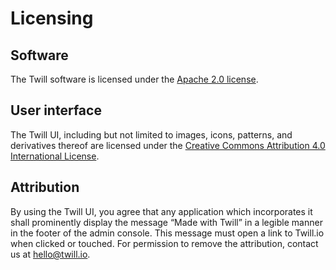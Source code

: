 # Licensing

## Software

The Twill software is licensed under the [Apache 2.0 license](https://www.apache.org/licenses/LICENSE-2.0.html).

## User interface

The Twill UI, including but not limited to images, icons, patterns, and derivatives thereof are licensed under
the [Creative Commons Attribution 4.0 International License](https://creativecommons.org/licenses/by/4.0/).

## Attribution

By using the Twill UI, you agree that any application which incorporates it shall prominently display the message “Made
with Twill” in a legible manner in the footer of the admin console. This message must open a link to Twill.io when
clicked or touched. For permission to remove the attribution, contact us at [hello@twill.io](mailto:hello@twill.io).

